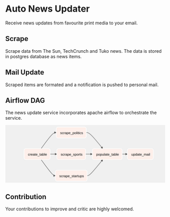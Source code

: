 # Auto News Updater

Receive news updates from favourite print media to your email.

## Scrape
Scrape data from The Sun, TechCrunch and Tuko news. The data is stored in postgres database as news items.

## Mail Update
Scraped items are formated and a notification is pushed to personal mail.

## Airflow DAG
The news update service incorporates apache airflow to orchestrate the service.

![The flow](assets/dag.jpeg)

## Contribution
Your contributions to improve and critic are highly welcomed.